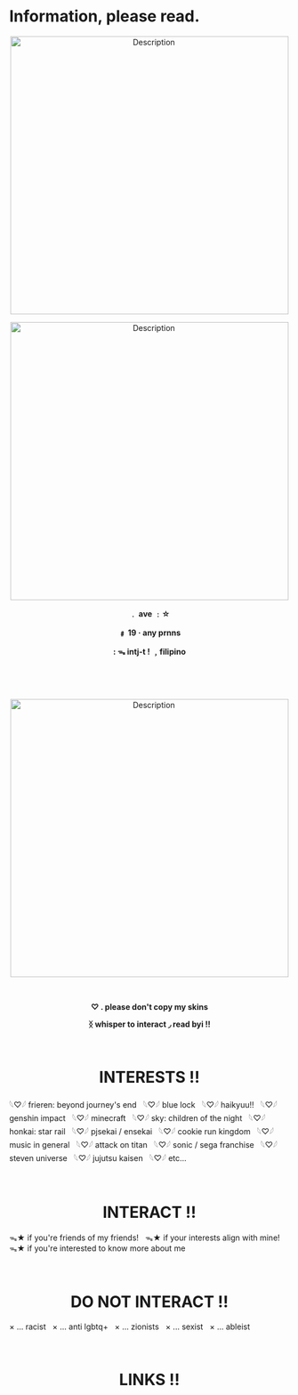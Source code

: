 # Information, please read.
<p align="center">
    <img src="https://i.postimg.cc/wTXr9n0G/67dgnu-fliter-x-rays-channel-all-mode-normal.png" alt="Description" width="500">
</p>
<p align="center">
    <img src="https://i.postimg.cc/hPHtvTCf/Untitled283-20250529191710-fliter-x-rays-channel-all-mode-normal.png" alt="Description" width="500">
</p>
<p align="center"><strong>﹒    ave  ﹕☆</strong></p>
<p align="center"><strong>﹟    19  ·  any prnns</strong></p>
<p align="center"><strong>:   ᯓ intj-t !  ﹐filipino</strong></p>

&nbsp;

&nbsp;

<p align="center">
    <img src="https://i.postimg.cc/dts4wXy4/blur-edges-fliter-x-rays-channel-all-mode-normal.png" alt="Description" width="500">
</p>

&nbsp;

<p align="center"><strong>♡   .     please don't copy my skins</strong></p>
<p align="center"><strong>ᛝ     whisper to interact      ◞      read byi   !!</strong></p>

&nbsp;

<h1 align="center"><strong>INTERESTS !!</strong></h1>
𓆩♡𓆪 frieren: beyond journey's end
&nbsp;
𓆩♡𓆪 blue lock
&nbsp;
𓆩♡𓆪 haikyuu!!
&nbsp;
𓆩♡𓆪 genshin impact
&nbsp;
𓆩♡𓆪 minecraft
&nbsp;
𓆩♡𓆪 sky: children of the night
&nbsp;
𓆩♡𓆪 honkai: star rail
&nbsp;
𓆩♡𓆪 pjsekai / ensekai
&nbsp;
𓆩♡𓆪 cookie run kingdom
&nbsp;
𓆩♡𓆪 music in general
&nbsp;
𓆩♡𓆪 attack on titan
&nbsp;
𓆩♡𓆪 sonic / sega franchise
&nbsp;
𓆩♡𓆪 steven universe
&nbsp;
𓆩♡𓆪 jujutsu kaisen
&nbsp;
𓆩♡𓆪 etc...

&nbsp;

<h1 align="center"><strong>INTERACT !!</strong></h1>
ᯓ★ if you're friends of my friends!
&nbsp;
ᯓ★ if your interests align with mine!
&nbsp;
ᯓ★ if you're interested to know more about me

&nbsp;

<h1 align="center"><strong>DO NOT INTERACT !!</strong></h1>
× ... racist
&nbsp;
× ... anti lgbtq+
&nbsp;
× ... zionists
&nbsp;
× ... sexist
&nbsp;
× ... ableist

&nbsp;

<h1 align="center"><strong>LINKS !!</strong></h1>
